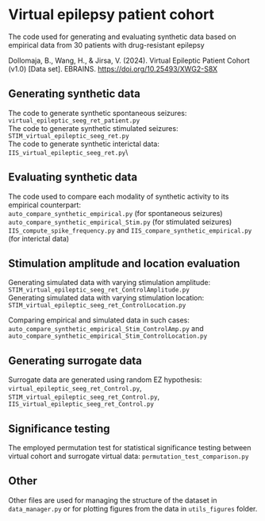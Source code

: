 # Virtual epilepsy patient cohort
The code used for generating and evaluating synthetic data based on empirical data from 30 patients with drug-resistant epilepsy

Dollomaja, B., Wang, H., & Jirsa, V. (2024). Virtual Epileptic Patient Cohort (v1.0) [Data set]. EBRAINS. https://doi.org/10.25493/XWG2-S8X

## Generating synthetic data
The code to generate synthetic spontaneous seizures: `virtual_epileptic_seeg_ret_patient.py`\
The code to generate synthetic stimulated seizures:  `STIM_virtual_epileptic_seeg_ret.py`\
The code to generate synthetic interictal data:      `IIS_virtual_epileptic_seeg_ret.py`\

## Evaluating synthetic data
The code used to compare each modality of synthetic activity to its empirical counterpart:\
`auto_compare_synthetic_empirical.py` (for spontaneous seizures)\
`auto_compare_synthetic_empirical_Stim.py` (for stimulated seizures)\
`IIS_compute_spike_frequency.py` and `IIS_compare_synthetic_empirical.py` (for interictal data)

## Stimulation amplitude and location evaluation
Generating simulated data with varying stimulation amplitude: `STIM_virtual_epileptic_seeg_ret_ControlAmplitude.py`\
Generating simulated data with varying stimulation location: `STIM_virtual_epileptic_seeg_ret_ControlLocation.py`

Comparing empirical and simulated data in such cases: `auto_compare_synthetic_empirical_Stim_ControlAmp.py` and `auto_compare_synthetic_empirical_Stim_ControlLocation.py`

## Generating surrogate data
Surrogate data are generated using random EZ hypothesis: \
`virtual_epileptic_seeg_ret_Control.py`, \
`STIM_virtual_epileptic_seeg_ret_Control.py`,\
`IIS_virtual_epileptic_seeg_ret_Control.py`

## Significance testing
The employed permutation test for statistical significance testing between virtual cohort and surrogate virtual data: `permutation_test_comparison.py`

## Other
Other files are used for managing the structure of the dataset in `data_manager.py` or for plotting figures from the data in `utils_figures` folder.
